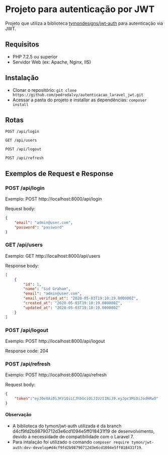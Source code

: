 # Projeto para autenticação por JWT

Projeto que utiliza a biblioteca [tymondesigns/jwt-auth](https://github.com/tymondesigns/jwt-auth) para autenticação via JWT.


## Requisitos

* PHP 7.2.5 ou superior
* Servidor Web (ex: Apache, Nginx, IIS)

## Instalação

* Clonar o repositório: `git clone https://github.com/pedrodalvy/autenticacao_laravel_jwt.git`
* Acessar a pasta do projeto e installar as dependências: `composer install`


## Rotas

```http
POST /api/login
```
```http
GET /api/users
```
```http
POST /api/logout
```
```http
POST /api/refresh
```

## Exemplos de Request e Response

### POST /api/login

Exemplo: POST  http://localhost:8000/api/login

Request body:
```json
{
    "email": "admin@user.com",
    "password": "password"
}
```


### GET /api/users

Exemplo: GET  http://localhost:8000/api/users

Response body:
```json
[
    {
        "id": 1,
        "name": "Sid Graham",
        "email": "admin@user.com",
        "email_verified_at": "2020-05-03T19:10:19.000000Z",
        "created_at": "2020-05-03T19:10:19.000000Z",
        "updated_at": "2020-05-03T19:10:19.000000Z"
    }
]
```


### POST /api/logout

Exemplo: POST  http://localhost:8000/api/logout

Response code: 204


### POST /api/refresh

Exemplo: POST  http://localhost:8000/api/refresh

Request body:
```json
{
    "token":"eyJ0eXAiOiJKV1QiLCJhbGciOiJIUzI1NiJ9.eyJpc3MiOiJodHRwO"
}
```

#### Observação

- A biblioteca do tymon/jwt-auth utilizada é da branch d4cf9fd2b98790712d3e6cd1094e5ff018431f19 de desenvolvimento, devido a necessidade de compatibilidade com o Laravel 7.
- Para intalação foi utilizado o comando  `composer require tymon/jwt-auth:dev-develop#d4cf9fd2b98790712d3e6cd1094e5ff018431f19`.